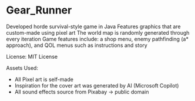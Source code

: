 # Gear_Runner
Developed horde survival-style game in Java
Features graphics that are custom-made using pixel art
The world map is randomly generated through every iteration
Game features include: a shop menu, enemy pathfinding (a* approach), and QOL menus such as instructions and story

License:
MIT License

Assets Used:
- All Pixel art is self-made
- Inspiration for the cover art was generated by AI (Microsoft Copilot)
- All sound effects source from Pixabay -> public domain
